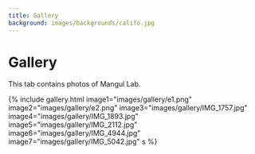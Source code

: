 ```yaml
---
title: Gallery
background: images/backgrounds/califo.jpg
---
```


# <i class="fas fa-feather-alt"></i>Gallery

This tab contains photos of Mangul Lab. 

{%
  include gallery.html
  image1="images/gallery/e1.png"
  image2="images/gallery/e2.png"
  image3="images/gallery/IMG_1757.jpg"
  image4="images/gallery/IMG_1893.jpg"
  image5="images/gallery/IMG_2112.jpg"
  image6="images/gallery/IMG_4944.jpg"
  image7="images/gallery/IMG_5042.jpg"
  s
%}
